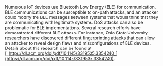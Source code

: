 Numerous IoT devices use Bluetooth Low Energy (BLE) for communication. BLE communications can be susceptible to on-path attacks, and an attacker could modify the BLE messages between systems that would think that they are communicating with legitimate systems. DoS attacks can also be problematic for BLE implementations. Several research efforts have demonstrated different BLE attacks. For instance, Ohio State University researchers have discovered different fingerprinting attacks that can allow an attacker to reveal design flaws and misconfigurations of BLE devices. Details about this research can be found at [_https://dl.acm.org/doi/pdf/10.1145/3319535.3354240_](https://dl.acm.org/doi/pdf/10.1145/3319535.3354240).

